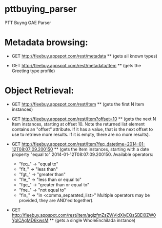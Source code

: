 pttbuying_parser
================

PTT Buyng GAE Parser

Metadata browsing:
==================

* GET http://fleebuy.appspot.com/rest/metadata
** (gets all known types)

* GET http://fleebuy.appspot.com/rest/metadata/Item
** (gets the Greeting type profile)

Object Retrieval:
=================

* GET http://fleebuy.appspot.com/rest/Item
** (gets the first N Item instances)

* GET http://fleebuy.appspot.com/rest/Item?offset=10
** (gets the next N Item instances, starting at offset 10.  Note
   the returned list element contains an "offset" attribute.  If it has a
   value, that is the next offset to use to retrieve more results.  If it is
   empty, there are no more results).

* GET http://fleebuy.appspot.com/rest/Item?feq_datetime=2014-01-12T08:07:09.200150
** (gets the Item instances, starting with a date property "equal to" 2014-01-12T08:07:09.200150.
   Available operators:
     - "feq_" -> "equal to"
     - "flt_" -> "less than"
     - "fgt_" -> "greater than"
     - "fle_" -> "less than or equal to"
     - "fge_" -> "greater than or equal to"
     - "fne_" -> "not equal to"
     - "fin_" -> "in <comma_separated_list>"
   Multiple operators may be provided, they are AND'ed together).

* GET http://fleebuy.appspot.com/rest/Item/aglzfmZsZWVidXlyEQsSBEl0ZW0YgICAgMD6kwsM
** (gets a single WholeEnchilada instance)

